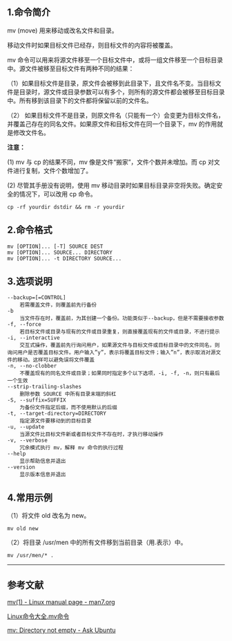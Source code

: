 
## 1.命令简介
mv (move) 用来移动或改名文件和目录。

移动文件时如果目标文件已经存，则目标文件的内容将被覆盖。

mv 命令可以用来将源文件移至一个目标文件中，或将一组文件移至一个目标目录中。源文件被移至目标文件有两种不同的结果： 

（1）如果目标文件是目录，原文件会被移到此目录下，且文件名不变。当目标文件是目录时，源文件或目录参数可以有多个，则所有的源文件都会被移至目标目录中。所有移到该目录下的文件都将保留以前的文件名。

（2） 如果目标文件不是目录，则原文件名（只能有一个）会变更为目标文件名，并覆盖己存在的同名文件。如果原文件和目标文件在同一个目录下，mv 的作用就是修改文件名。

**注意：** 

(1) mv 与 cp 的结果不同，mv 像是文件“搬家”，文件个数并未增加。而 cp 对文件进行复制，文件个数增加了。

(2) 尽管其手册没有说明，使用 mv 移动目录时如果目标目录非空将失败。确定安全的情况下，可以改用 cp 命令。
```shell
cp -rf yourdir dstdir && rm -r yourdir
```

## 2.命令格式
```shell
mv [OPTION]... [-T] SOURCE DEST
mv [OPTION]... SOURCE... DIRECTORY
mv [OPTION]... -t DIRECTORY SOURCE...
```
## 3.选项说明
```shell
--backup=[=CONTROL]
	若需覆盖文件，则覆盖前先行备份
-b
	当文件存在时，覆盖前，为其创建一个备份。功能类似于--backup，但是不需要接收参数
-f, --force
	若目标文件或目录与现有的文件或目录重复，则直接覆盖现有的文件或目录，不进行提示
-i, --interactive
	交互式操作，覆盖前先行询问用户，如果源文件与目标文件或目标目录中的文件同名，则询问用户是否覆盖目标文件。用户输入”y”，表示将覆盖目标文件；输入”n”，表示取消对源文件的移动。这样可以避免误将文件覆盖
-n, --no-clobber
	不覆盖现有的同名文件或目录；如果同时指定多个以下选项，-i, -f, -n，则只有最后一个生效
--strip-trailing-slashes
	删除参数 SOURCE 中所有目录末端的斜杠
-S, --suffix=SUFFIX
	为备份文件指定后缀，而不使用默认的后缀
-t, --target-directory=DIRECTORY
	指定源文件要移动到的目标目录
-u, --update
	当源文件比目标文件新或者目标文件不存在时，才执行移动操作
-v, --verbose
	冗余模式执行 mv，解释 mv 命令的执行过程
--help
	显示帮助信息并退出
--version
	显示版本信息并退出
```

## 4.常用示例
（1）将文件 old 改名为 new。
```
mv old new
```

（2）将目录 /usr/men 中的所有文件移到当前目录（用.表示）中。
```
mv /usr/men/* .
```

---
## 参考文献
[mv(1) - Linux manual page - man7.org](http://man7.org/linux/man-pages/man1/mv.1.html)

[Linux命令大全.mv命令](http://man.linuxde.net/mv)

[mv: Directory not empty - Ask Ubuntu](https://askubuntu.com/questions/269775/mv-directory-not-empty)

<Vssue title="mv" />